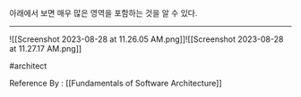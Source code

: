 
아래에서 보면 매우 많은 영역을 포함하는 것을 알 수 있다.

------

![[Screenshot 2023-08-28 at 11.26.05 AM.png]]![[Screenshot 2023-08-28 at 11.27.17 AM.png]]

#architect 

Reference By : [[Fundamentals of Software Architecture]]